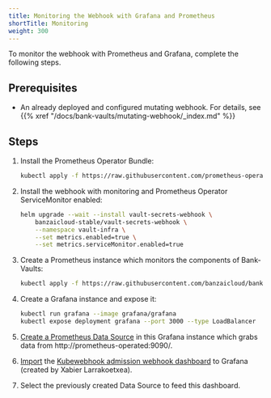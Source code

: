 ```yaml
---
title: Monitoring the Webhook with Grafana and Prometheus
shortTitle: Monitoring
weight: 300
---
```


To monitor the webhook with Prometheus and Grafana, complete the following steps.

## Prerequisites

- An already deployed and configured mutating webhook. For details, see {{% xref "/docs/bank-vaults/mutating-webhook/_index.md" %}}

## Steps

1. Install the Prometheus Operator Bundle:

    ```bash
    kubectl apply -f https://raw.githubusercontent.com/prometheus-operator/prometheus-operator/master/bundle.yaml
    ```

1. Install the webhook with monitoring and Prometheus Operator ServiceMonitor enabled:

    ```bash
    helm upgrade --wait --install vault-secrets-webhook \
        banzaicloud-stable/vault-secrets-webhook \
        --namespace vault-infra \
        --set metrics.enabled=true \
        --set metrics.serviceMonitor.enabled=true
    ```

1. Create a Prometheus instance which monitors the components of Bank-Vaults:

    ```bash
    kubectl apply -f https://raw.githubusercontent.com/banzaicloud/bank-vaults/master/hack/prometheus.yaml
    ```

1. Create a Grafana instance and expose it:

    ```bash
    kubectl run grafana --image grafana/grafana
    kubectl expose deployment grafana --port 3000 --type LoadBalancer
    ```

1. [Create a Prometheus Data Source](https://prometheus.io/docs/visualization/grafana/#creating-a-prometheus-data-source) in this Grafana instance which grabs data from http://prometheus-operated:9090/.

1. [Import](https://prometheus.io/docs/visualization/grafana/#importing-pre-built-dashboards-from-grafana-com) the [Kubewebhook admission webhook dashboard](https://grafana.com/grafana/dashboards/7088) to Grafana (created by Xabier Larrakoetxea).

1. Select the previously created Data Source to feed this dashboard.
